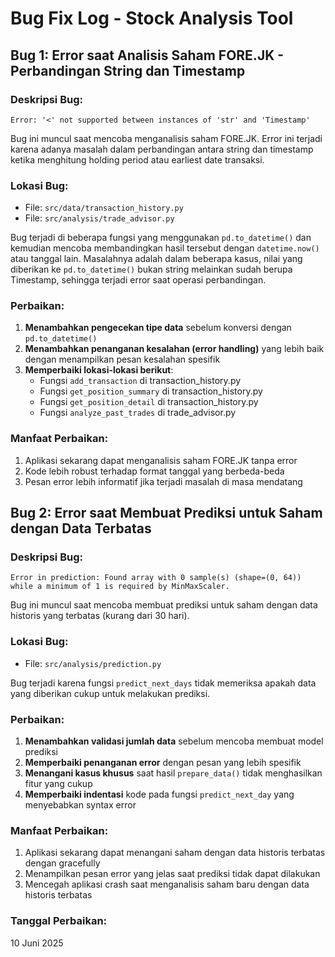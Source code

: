 # Bug Fix Log - Stock Analysis Tool

## Bug 1: Error saat Analisis Saham FORE.JK - Perbandingan String dan Timestamp

### Deskripsi Bug:
```
Error: '<' not supported between instances of 'str' and 'Timestamp'
```

Bug ini muncul saat mencoba menganalisis saham FORE.JK. Error ini terjadi karena adanya masalah dalam perbandingan antara string dan timestamp ketika menghitung holding period atau earliest date transaksi.

### Lokasi Bug:
- File: `src/data/transaction_history.py`
- File: `src/analysis/trade_advisor.py`

Bug terjadi di beberapa fungsi yang menggunakan `pd.to_datetime()` dan kemudian mencoba membandingkan hasil tersebut dengan `datetime.now()` atau tanggal lain. Masalahnya adalah dalam beberapa kasus, nilai yang diberikan ke `pd.to_datetime()` bukan string melainkan sudah berupa Timestamp, sehingga terjadi error saat operasi perbandingan.

### Perbaikan:
1. **Menambahkan pengecekan tipe data** sebelum konversi dengan `pd.to_datetime()`
2. **Menambahkan penanganan kesalahan (error handling)** yang lebih baik dengan menampilkan pesan kesalahan spesifik
3. **Memperbaiki lokasi-lokasi berikut**:
   - Fungsi `add_transaction` di transaction_history.py
   - Fungsi `get_position_summary` di transaction_history.py
   - Fungsi `get_position_detail` di transaction_history.py
   - Fungsi `analyze_past_trades` di trade_advisor.py

### Manfaat Perbaikan:
1. Aplikasi sekarang dapat menganalisis saham FORE.JK tanpa error
2. Kode lebih robust terhadap format tanggal yang berbeda-beda
3. Pesan error lebih informatif jika terjadi masalah di masa mendatang

## Bug 2: Error saat Membuat Prediksi untuk Saham dengan Data Terbatas

### Deskripsi Bug:
```
Error in prediction: Found array with 0 sample(s) (shape=(0, 64)) while a minimum of 1 is required by MinMaxScaler.
```

Bug ini muncul saat mencoba membuat prediksi untuk saham dengan data historis yang terbatas (kurang dari 30 hari).

### Lokasi Bug:
- File: `src/analysis/prediction.py`

Bug terjadi karena fungsi `predict_next_days` tidak memeriksa apakah data yang diberikan cukup untuk melakukan prediksi.

### Perbaikan:
1. **Menambahkan validasi jumlah data** sebelum mencoba membuat model prediksi
2. **Memperbaiki penanganan error** dengan pesan yang lebih spesifik
3. **Menangani kasus khusus** saat hasil `prepare_data()` tidak menghasilkan fitur yang cukup
4. **Memperbaiki indentasi** kode pada fungsi `predict_next_day` yang menyebabkan syntax error

### Manfaat Perbaikan:
1. Aplikasi sekarang dapat menangani saham dengan data historis terbatas dengan gracefully
2. Menampilkan pesan error yang jelas saat prediksi tidak dapat dilakukan
3. Mencegah aplikasi crash saat menganalisis saham baru dengan data historis terbatas

### Tanggal Perbaikan:
10 Juni 2025
